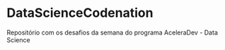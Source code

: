 # DataScienceCodenation
Repositório com os desafios da semana do programa AceleraDev - Data Science
